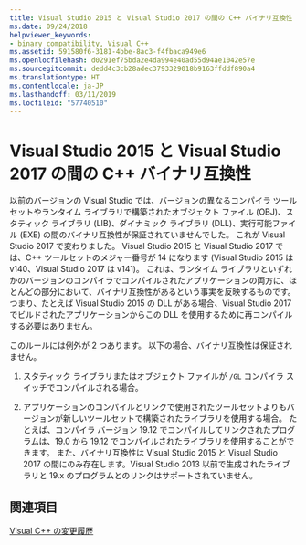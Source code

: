 ```yaml
---
title: Visual Studio 2015 と Visual Studio 2017 の間の C++ バイナリ互換性
ms.date: 09/24/2018
helpviewer_keywords:
- binary compatibility, Visual C++
ms.assetid: 591580f6-3181-4bbe-8ac3-f4fbaca949e6
ms.openlocfilehash: d0291ef75bda2e4da994e40ad55d94ae1042e57e
ms.sourcegitcommit: dedd4c3cb28adec3793329018b9163ffddf890a4
ms.translationtype: HT
ms.contentlocale: ja-JP
ms.lasthandoff: 03/11/2019
ms.locfileid: "57740510"
---
```

# <a name="c-binary-compatibility-between-visual-studio-2015-and-visual-studio-2017"></a>Visual Studio 2015 と Visual Studio 2017 の間の C++ バイナリ互換性

以前のバージョンの Visual Studio では、バージョンの異なるコンパイラ ツールセットやランタイム ライブラリで構築されたオブジェクト ファイル (OBJ)、スタティック ライブラリ (LIB)、ダイナミック ライブラリ (DLL)、実行可能ファイル (EXE) の間のバイナリ互換性が保証されていませんでした。 これが Visual Studio 2017 で変わりました。 Visual Studio 2015 と Visual Studio 2017 では、C++ ツールセットのメジャー番号が 14 になります (Visual Studio 2015 は v140、Visual Studio 2017 は v141)。 これは、ランタイム ライブラリといずれかのバージョンのコンパイラでコンパイルされたアプリケーションの両方に、ほとんどの部分において、バイナリ互換性があるという事実を反映するものです。 つまり、たとえば Visual Studio 2015 の DLL がある場合、Visual Studio 2017 でビルドされたアプリケーションからこの DLL を使用するために再コンパイルする必要はありません。

このルールには例外が 2 つあります。 以下の場合、バイナリ互換性は保証されません。

1. スタティック ライブラリまたはオブジェクト ファイルが `/GL` コンパイラ スイッチでコンパイルされる場合。

2. アプリケーションのコンパイルとリンクで使用されたツールセットよりもバージョンが新しいツールセットで構築されたライブラリを使用する場合。 たとえば、コンパイラ バージョン 19.12 でコンパイルしてリンクされたプログラムは、19.0 から 19.12 でコンパイルされたライブラリを使用することができます。 また、バイナリ互換性は Visual Studio 2015 と Visual Studio 2017 の間にのみ存在します。Visual Studio 2013 以前で生成されたライブラリと 19.x のプログラムとのリンクはサポートされていません。

## <a name="see-also"></a>関連項目

[Visual C++ の変更履歴](../porting/visual-cpp-change-history-2003-2015.md)
